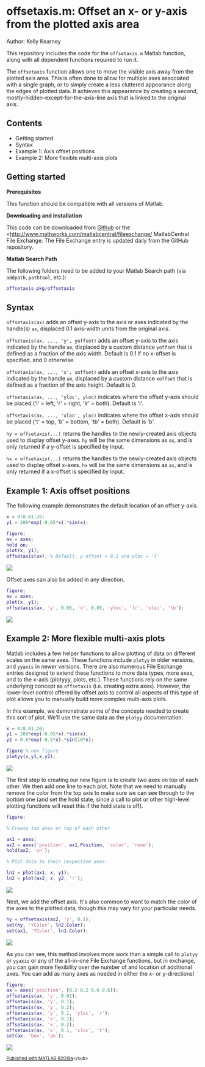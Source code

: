 
# offsetaxis.m: Offset an x- or y-axis from the plotted axis area


Author: Kelly Kearney


This repository includes the code for the `offsetaxis.m` Matlab function, along with all dependent functions required to run it.


The `offsetaxis` function allows one to move the visible axis away from the plotted axis area.  This is often done to allow for multiple axes associated with a single graph, or to simply create a less cluttered appearance along the edges of plotted data.  It achieves this appearance by creating a second, mostly-hidden-except-for-the-axis-line axis that is linked to the original axis.



## Contents

            
- Getting started        
- Syntax        
- Example 1: Axis offset positions        
- Example 2: More flexible multi-axis plots

## Getting started


**Prerequisites**


This function should be compatible with all versions of Matlab.


**Downloading and installation**


This code can be downloaded from [Github](https://github.com/kakearney/offsetaxis-pkg/) or the &lt;http://www.mathworks.com/matlabcentral/fileexchange/ MatlabCentral File Exchange.  The File Exchange entry is updated daily from the GitHub repository.


**Matlab Search Path**


The following folders need to be added to your Matlab Search path (via `addpath`, `pathtool`, etc.):



```matlab
offsetaxis-pkg/offsetaxis
```



## Syntax


`offsetaxis(ax)` adds an offset y-axis to the axis or axes indicated by the handle(s) `ax`, displaced 0.1 axis-width units from the original axis.


`offsetaxis(ax, ..., 'y', yoffset)` adds an offset y-axis to the axis indicated by the handle `ax`, displaced by a custom distance `yoffset` that is defined as a fraction of the axis width.  Default is 0.1 if no x-offset is specified, and 0 otherwise.


`offsetaxis(ax, ..., 'x', xoffset)` adds an offset x-axis to the axis indicated by the handle `ax`, displaced by a custom distance `xoffset` that is defined as a fraction of the axis height. Default is 0.


`offsetaxis(ax, ..., 'yloc', yloc)` indicates where the offset y-axis should be placed ('l' = left, 'r' = right, 'lr' = both).  Default is 'l'.


`offsetaxis(ax, ..., 'xloc', yloc)` indicates where the offset x-axis should be placed ('t' = top, 'b' = bottom, 'tb' = both).  Default is 'b'.


`hy = offsetaxis(...)` returns the handles to the newly-created axis objects used to display offset y-axes.  `hy` will be the same dimensions as `ax`, and is only returned if a y-offset is specified by input.


`hx = offsetaxis(...)` returns the handles to the newly-created axis objects used to display offset x-axes.  `hx` will be the same dimensions as `ax`, and is only returned if a x-offset is specified by input.



## Example 1: Axis offset positions


The following example demonstrates the default location of an offset y-axis.



```matlab
x = 0:0.01:20;
y1 = 200*exp(-0.05*x).*sin(x);

figure;
ax = axes;
hold on;
plot(x, y1);
offsetaxis(ax); % Default, y-offset = 0.1 and yloc = 'l'
```


![](./readmeExtras/README_01.png)

Offset axes can also be added in any direction.



```matlab
figure;
ax = axes;
plot(x, y1);
offsetaxis(ax, 'y', 0.05, 'x', 0.05, 'yloc', 'lr', 'xloc', 'tb');
```


![](./readmeExtras/README_02.png)


## Example 2: More flexible multi-axis plots


Matlab includes a few helper functions to allow plotting of data on different scales on the same axes.  These functions include `plotyy` in older versions, and `yyaxis` in newer versions.  There are also numerous File Exchange entries designed to extend these functions to more data types, more axes, and to the x-axis (plotyyy, plots, etc.).  These functions rely on the same underlying concept as `offsetaxis` (i.e. creating extra axes).  However, the lower-level control offered by offset axis to control all aspects of this type of plot allows you to manually build more complex multi-axis plots.


In this example, we demonstrate some of the concepts needed to create this sort of plot.  We'll use the same data as the `plotyy` documentation:



```matlab
x = 0:0.01:20;
y1 = 200*exp(-0.05*x).*sin(x);
y2 = 0.8*exp(-0.5*x).*sin(10*x);

figure % new figure
plotyy(x,y1,x,y2);
```


![](./readmeExtras/README_03.png)

The first step to creating our new figure is to create two axes on top of each other.  We then add one line to each plot.  Note that we need to manually remove the color from the top axis to make sure we can see through to the bottom one (and set the hold state, since a call to plot or other high-level plotting functions will reset this if the hold state is off).



```matlab
figure;

% Create two axes on top of each other

ax1 = axes;
ax2 = axes('position', ax1.Position, 'color', 'none');
hold(ax2, 'on');

% Plot data to their respective axes:

ln1 = plot(ax1, x, y1);
ln2 = plot(ax2, x, y2, 'r');
```


![](./readmeExtras/README_04.png)

Next, we add the offset axis.  It's also common to want to match the color of the axes to the plotted data, though this may vary for your particular needs.



```matlab
hy = offsetaxis(ax2, 'y', 0.1);
set(hy, 'YColor', ln2.Color);
set(ax1, 'YColor', ln1.Color);
```


![](./readmeExtras/README_05.png)

As you can see, this method involves more work than a simple call to `plotyy` or `yyaxis` or any of the all-in-one File Exchange functions, but in exchange, you can gain more flexibility over the number of and location of additional axes.  You can add as many axes as needed in either the x- or y-directions!



```matlab
figure;
ax = axes('position', [0.2 0.2 0.6 0.6]);
offsetaxis(ax, 'y', 0.01);
offsetaxis(ax, 'y', 0.1);
offsetaxis(ax, 'y', 0.2);
offsetaxis(ax, 'y', 0.1, 'yloc', 'r');
offsetaxis(ax, 'x', 0.1);
offsetaxis(ax, 'x', 0.2);
offsetaxis(ax, 'x', 0.1, 'xloc', 't');
set(ax, 'box', 'on');
```


![](./readmeExtras/README_06.png)


<sub>[Published with MATLAB R2019a]("http://www.mathworks.com/products/matlab/")</sub>
